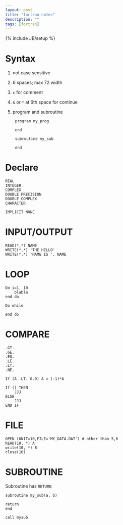 ```yaml
---
layout: post
title: "fortran notes"
description: ""
tags: [fortran]
---
```

{% include JB/setup %}

# Syntax #

1. not case sensitive
2. 6 spaces; max 72 width
3. `c` for comment
4. `&` or `*` at 6th space for continue
5. program and subroutine 

	    program my_prog
		
		end
		
		subroutine my_sub
		
		end

# Declare #

	REAL
	INTEGER
	COMPLEX
	DOUBLE PRECISION
	DOUBLE COMPLEX
	CHARACTER
	
	IMPLICIT NONE

# INPUT/OUTPUT #

	READ(*,*) NAME
	WRITE(*,*) 'THE HELLO'
	WRITE(*,*) 'NAME IS ', NAME
	
# LOOP #

	Do i=1, 10
		blabla
	end do
	
	Do while
	
	end do
	
# COMPARE #

	.GT.
	.GE.
	.EQ.
	.LE.
	.LT.
	.NE.
	
	If (A .LT. 0.0) A = (-1)*A
	
	If () THEN
		JJJ
	ELSE
	    JJJ
	END IF
	
# FILE #

	OPEN (UNIT=10,FILE='MY_DATA.DAT') # other than 5,6
	READ(10, *) A
	write(10, *) B 
	close(10)
	
# SUBROUTINE #
	
Subroutine has `RETURN`

	subroutine my_sub(a, b)
	
	return
	end
	
`call mysub`
